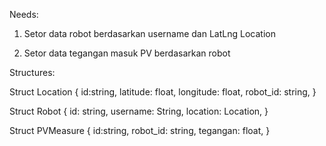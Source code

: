Needs:

1. Setor data robot berdasarkan username dan LatLng Location

2. Setor data tegangan masuk PV berdasarkan robot

Structures:

Struct Location {
    id:string,
    latitude: float,
    longitude: float,
    robot_id: string,
}

Struct Robot {
    id: string,
    username: String,
    location: Location,
}

Struct PVMeasure {
    id:string,
    robot_id: string,
    tegangan: float,
}

